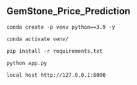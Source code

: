 ## GemStone_Price_Prediction

```
conda create -p venv python==3.9 -y
```

```
conda activate venv/
```

```
pip install -r requirements.txt
```

```
python app.py
```

```
local host http://127.0.0.1:8000
```
